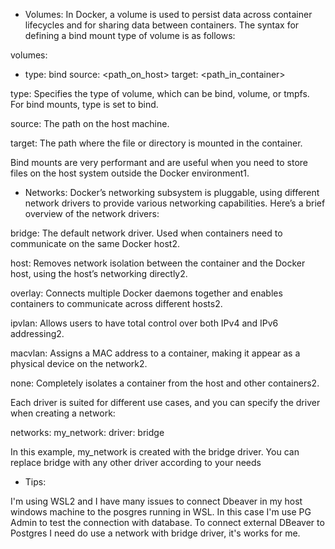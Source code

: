 - Volumes: In Docker, a volume is used to persist data across container lifecycles and for sharing data between containers. The syntax for defining a bind mount type of volume is as follows:

volumes:
  - type: bind
    source: <path_on_host>
    target: <path_in_container>

type: Specifies the type of volume, which can be bind, volume, or tmpfs. For bind mounts, type is set to bind.

source: The path on the host machine.

target: The path where the file or directory is mounted in the container.

Bind mounts are very performant and are useful when you need to store files on the host system outside the Docker environment1.

- Networks: Docker’s networking subsystem is pluggable, using different network drivers to provide various networking capabilities. Here’s a brief overview of the network drivers:

bridge: The default network driver. Used when containers need to communicate on the same Docker host2.

host: Removes network isolation between the container and the Docker host, using the host’s networking directly2.

overlay: Connects multiple Docker daemons together and enables containers to communicate across different hosts2.

ipvlan: Allows users to have total control over both IPv4 and IPv6 addressing2.

macvlan: Assigns a MAC address to a container, making it appear as a physical device on the network2.

none: Completely isolates a container from the host and other containers2.

Each driver is suited for different use cases, and you can specify the driver when creating a network:

networks:
  my_network:
    driver: bridge

In this example, my_network is created with the bridge driver. You can replace bridge with any other driver according to your needs

- Tips:

I'm using WSL2 and I have many issues to connect Dbeaver in my host windows machine to the posgres running in WSL. In this case I'm use PG Admin to test the connection with database. To connect external DBeaver to Postgres I need do use a network with bridge driver, it's works for me.